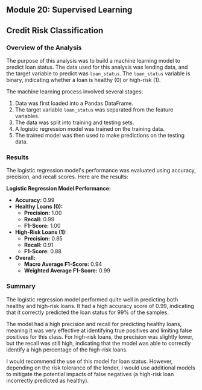 ## Module 20: Supervised Learning
## Credit Risk Classification

### Overview of the Analysis

The purpose of this analysis was to build a machine learning model to predict loan status. The data used for this analysis was lending data, and the target variable to predict was `loan_status`. The `loan_status` variable is binary, indicating whether a loan is healthy (0) or high-risk (1). 

The machine learning process involved several stages:
1. Data was first loaded into a Pandas DataFrame.
2. The target variable `loan_status` was separated from the feature variables.
3. The data was split into training and testing sets.
4. A logistic regression model was trained on the training data.
5. The trained model was then used to make predictions on the testing data.

### Results

The logistic regression model's performance was evaluated using accuracy, precision, and recall scores. Here are the results:

**Logistic Regression Model Performance:**

* **Accuracy:** 0.99
* **Healthy Loans (0):**
  * **Precision:** 1.00
  * **Recall:** 0.99
  * **F1-Score:** 1.00
* **High-Risk Loans (1):**
  * **Precision:** 0.85
  * **Recall:** 0.91
  * **F1-Score:** 0.88
* **Overall:**
  * **Macro Average F1-Score:** 0.94
  * **Weighted Average F1-Score:** 0.99

### Summary

The logistic regression model performed quite well in predicting both healthy and high-risk loans. It had a high accuracy score of 0.99, indicating that it correctly predicted the loan status for 99% of the samples. 

The model had a high precision and recall for predicting healthy loans, meaning it was very effective at identifying true positives and limiting false positives for this class. For high-risk loans, the precision was slightly lower, but the recall was still high, indicating that the model was able to correctly identify a high percentage of the high-risk loans.

I would recommend the use of this model for loan status. However, depending on the risk tolerance of the lender, I would use additional models to mitigate the potential impacts of false negatives (a high-risk loan incorrectly predicted as healthy). 
